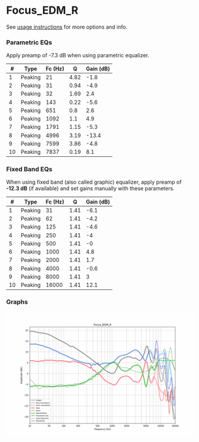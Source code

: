 # Focus_EDM_R
See [usage instructions](https://github.com/jaakkopasanen/AutoEq#usage) for more options and info.

### Parametric EQs
Apply preamp of -7.3 dB when using parametric equalizer.

|   # | Type    |   Fc (Hz) |    Q |   Gain (dB) |
|-----|---------|-----------|------|-------------|
|   1 | Peaking |        21 | 4.82 |        -1.8 |
|   2 | Peaking |        31 | 0.94 |        -4.9 |
|   3 | Peaking |        32 | 1.69 |         2.4 |
|   4 | Peaking |       143 | 0.22 |        -5.6 |
|   5 | Peaking |       651 | 0.8  |         2.6 |
|   6 | Peaking |      1092 | 1.1  |         4.9 |
|   7 | Peaking |      1791 | 1.15 |        -5.3 |
|   8 | Peaking |      4996 | 3.19 |       -13.4 |
|   9 | Peaking |      7599 | 3.86 |        -4.8 |
|  10 | Peaking |      7837 | 0.19 |         8.1 |

### Fixed Band EQs
When using fixed band (also called graphic) equalizer, apply preamp of **-12.3 dB** (if available) and set gains manually with these parameters.

|   # | Type    |   Fc (Hz) |    Q |   Gain (dB) |
|-----|---------|-----------|------|-------------|
|   1 | Peaking |        31 | 1.41 |        -6.1 |
|   2 | Peaking |        62 | 1.41 |        -4.2 |
|   3 | Peaking |       125 | 1.41 |        -4.6 |
|   4 | Peaking |       250 | 1.41 |        -4   |
|   5 | Peaking |       500 | 1.41 |        -0   |
|   6 | Peaking |      1000 | 1.41 |         4.8 |
|   7 | Peaking |      2000 | 1.41 |         1.7 |
|   8 | Peaking |      4000 | 1.41 |        -0.6 |
|   9 | Peaking |      8000 | 1.41 |         3   |
|  10 | Peaking |     16000 | 1.41 |        12.1 |

### Graphs
![](./Focus_EDM_R.png)
